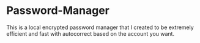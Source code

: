 # Password-Manager
This is a local encrypted password manager that I created to be extremely efficient and fast with autocorrect based on the account you want.
